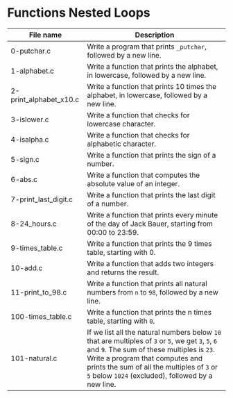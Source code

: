 # Functions Nested Loops

| File name              | Description                                                                                                                                                                                                                                                                            |
| ---------------------- | -------------------------------------------------------------------------------------------------------------------------------------------------------------------------------------------------------------------------------------------------------------------------------------- |
| 0-putchar.c            | Write a program that prints `_putchar`, followed by a new line.                                                                                                                                                                                                                        |
| 1-alphabet.c           | Write a function that prints the alphabet, in lowercase, followed by a new line.                                                                                                                                                                                                       |
| 2-print_alphabet_x10.c | Write a function that prints 10 times the alphabet, in lowercase, followed by a new line.                                                                                                                                                                                              |
| 3-islower.c            | Write a function that checks for lowercase character.                                                                                                                                                                                                                                  |
| 4-isalpha.c            | Write a function that checks for alphabetic character.                                                                                                                                                                                                                                 |
| 5-sign.c               | Write a function that prints the sign of a number.                                                                                                                                                                                                                                     |
| 6-abs.c                | Write a function that computes the absolute value of an integer.                                                                                                                                                                                                                       |
| 7-print_last_digit.c   | Write a function that prints the last digit of a number.                                                                                                                                                                                                                               |
| 8-24_hours.c           | Write a function that prints every minute of the day of Jack Bauer, starting from 00:00 to 23:59.                                                                                                                                                                                      |
| 9-times_table.c        | Write a function that prints the 9 times table, starting with 0.                                                                                                                                                                                                                       |
| 10-add.c               | Write a function that adds two integers and returns the result.                                                                                                                                                                                                                        |
| 11-print_to_98.c       | Write a function that prints all natural numbers from `n` to `98`, followed by a new line.                                                                                                                                                                                             |
| 100-times_table.c      | Write a function that prints the n times table, starting with `0`.                                                                                                                                                                                                                     |
| 101-natural.c          | If we list all the natural numbers below `10` that are multiples of `3` or `5`, we get `3`, `5`, `6` and `9`. The sum of these multiples is `23`. Write a program that computes and prints the sum of all the multiples of `3` or `5` below `1024` (excluded), followed by a new line. |
